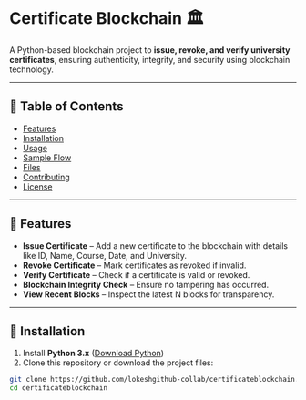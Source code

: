 # Certificate Blockchain 🏛️

A Python-based blockchain project to **issue, revoke, and verify university certificates**, ensuring authenticity, integrity, and security using blockchain technology.

---

## 🔹 Table of Contents

- [Features](#features)  
- [Installation](#installation)  
- [Usage](#usage)  
- [Sample Flow](#sample-flow)  
- [Files](#files)  
- [Contributing](#contributing)  
- [License](#license)  

---

## 🔹 Features

- **Issue Certificate** – Add a new certificate to the blockchain with details like ID, Name, Course, Date, and University.  
- **Revoke Certificate** – Mark certificates as revoked if invalid.  
- **Verify Certificate** – Check if a certificate is valid or revoked.  
- **Blockchain Integrity Check** – Ensure no tampering has occurred.  
- **View Recent Blocks** – Inspect the latest N blocks for transparency.  

---

## 🔹 Installation

1. Install **Python 3.x** ([Download Python](https://www.python.org/downloads/))  
2. Clone this repository or download the project files:  
```bash
git clone https://github.com/lokeshgithub-collab/certificateblockchain.git
cd certificateblockchain
